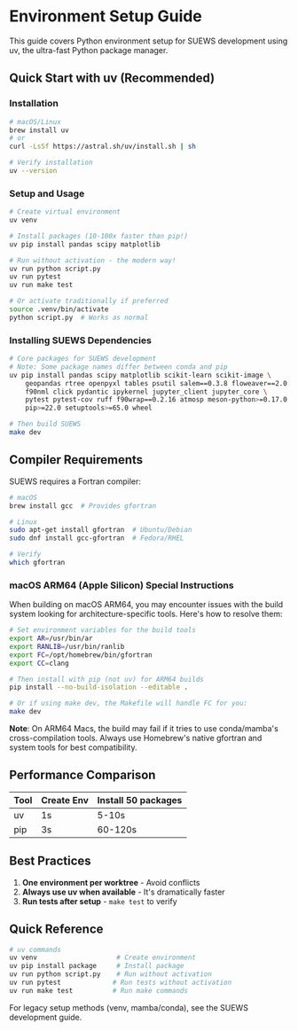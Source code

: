 # Environment Setup Guide

This guide covers Python environment setup for SUEWS development using uv, the ultra-fast Python package manager.

## Quick Start with uv (Recommended)

### Installation

```bash
# macOS/Linux
brew install uv
# or
curl -LsSf https://astral.sh/uv/install.sh | sh

# Verify installation
uv --version
```

### Setup and Usage

```bash
# Create virtual environment
uv venv

# Install packages (10-100x faster than pip!)
uv pip install pandas scipy matplotlib

# Run without activation - the modern way!
uv run python script.py
uv run pytest
uv run make test

# Or activate traditionally if preferred
source .venv/bin/activate
python script.py  # Works as normal
```

### Installing SUEWS Dependencies

```bash
# Core packages for SUEWS development
# Note: Some package names differ between conda and pip
uv pip install pandas scipy matplotlib scikit-learn scikit-image \
    geopandas rtree openpyxl tables psutil salem==0.3.8 floweaver==2.0.0 \
    f90nml click pydantic ipykernel jupyter_client jupyter_core \
    pytest pytest-cov ruff f90wrap==0.2.16 atmosp meson-python>=0.17.0 \
    pip>=22.0 setuptools>=65.0 wheel

# Then build SUEWS
make dev
```

## Compiler Requirements

SUEWS requires a Fortran compiler:

```bash
# macOS
brew install gcc  # Provides gfortran

# Linux
sudo apt-get install gfortran  # Ubuntu/Debian
sudo dnf install gcc-gfortran  # Fedora/RHEL

# Verify
which gfortran
```

### macOS ARM64 (Apple Silicon) Special Instructions

When building on macOS ARM64, you may encounter issues with the build system looking for architecture-specific tools. Here's how to resolve them:

```bash
# Set environment variables for the build tools
export AR=/usr/bin/ar
export RANLIB=/usr/bin/ranlib
export FC=/opt/homebrew/bin/gfortran
export CC=clang

# Then install with pip (not uv) for ARM64 builds
pip install --no-build-isolation --editable .

# Or if using make dev, the Makefile will handle FC for you:
make dev
```

**Note**: On ARM64 Macs, the build may fail if it tries to use conda/mamba's cross-compilation tools. Always use Homebrew's native gfortran and system tools for best compatibility.

## Performance Comparison

| Tool | Create Env | Install 50 packages |
|------|------------|-------------------|
| uv | 1s | 5-10s |
| pip | 3s | 60-120s |

## Best Practices

1. **One environment per worktree** - Avoid conflicts
2. **Always use uv when available** - It's dramatically faster
3. **Run tests after setup** - `make test` to verify

## Quick Reference

```bash
# uv commands
uv venv                    # Create environment
uv pip install package     # Install package
uv run python script.py    # Run without activation
uv run pytest             # Run tests without activation
uv run make test          # Run make commands
```

For legacy setup methods (venv, mamba/conda), see the SUEWS development guide.